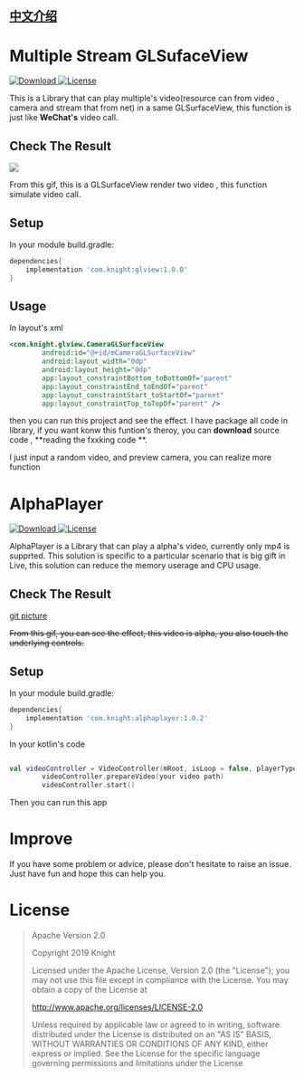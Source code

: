 ## [中文介绍](https://blog.csdn.net/a296777513/article/details/70495534)

# Multiple Stream GLSufaceView

[ ![Download](https://api.bintray.com/packages/knight/maven/glview/images/download.svg?version=1.0.0) ](https://bintray.com/knight/maven/glview/1.0.0/link)
[![License](https://img.shields.io/badge/license-Apache%202-green.svg)](https://www.apache.org/licenses/LICENSE-2.0)

This is a Library that can play multiple's video(resource can from video , camera and stream that from net) in a same GLSurfaceView, this function is just like **WeChat's** video call.

## Check The Result

![](https://github.com/296777513/Picture/blob/master/GLSurfaceView/AlphaPlayer.gif?raw=true)

From this gif, this is a GLSurfaceView render two video , this function simulate video call.

## Setup

In your module build.gradle:

```gradle
dependencies{
    implementation 'com.knight:glview:1.0.0'
}
```

## Usage

In layout's xml

```xml
<com.knight.glview.CameraGLSurfaceView
        android:id="@+id/mCameraGLSurfaceView"
        android:layout_width="0dp"
        android:layout_height="0dp"
        app:layout_constraintBottom_toBottomOf="parent"
        app:layout_constraintEnd_toEndOf="parent"
        app:layout_constraintStart_toStartOf="parent"
        app:layout_constraintTop_toTopOf="parent" />
```

then you can run this project and see the effect. I have package all code in library, if you want konw this funtion's theroy, you can **download** source code , **reading the fxxking code **.

I just input a random video, and preview camera, you can realize more function


# AlphaPlayer
[ ![Download](https://api.bintray.com/packages/knight/maven/alphaplayer/images/download.svg?version=1.0.2) ](https://bintray.com/knight/maven/alphaplayer/1.0.2/link)
[![License](https://img.shields.io/badge/license-Apache%202-green.svg)](https://www.apache.org/licenses/LICENSE-2.0)

AlphaPlayer is a Library that can play a alpha's video, currently only mp4 is supprted.
This solution is specific to a particular scenario that is big gift in Live, this solution can reduce the memory userage and CPU usage.


## Check The Result

[git picture](https://github.com/296777513/Picture/blob/master/GLSurfaceView/GLSurfaceView.gif1?raw=true)

~~From this gif, you can see the effect, this video is alpha, you also touch the underlying controls.~~

## Setup

In your module build.gradle:

```gradle
dependencies{
    implementation 'com.knight:alphaplayer:1.0.2'
}
```

In your kotlin's code 

```kotlin

val videoController = VideoController(mRoot, isLoop = false, playerType = VideoController.IJKPLAYER)
        videoController.prepareVideo(your video path)
        videoController.start()
```

Then you can run this app


# Improve

If you have some problem or advice, please don't hesitate to raise an issue. Just have fun and hope this can help you.

# License 

> Apache Version 2.0
>
> Copyright 2019 Knight
>
> Licensed under the Apache License, Version 2.0 (the "License");
you may not use this file except in compliance with the License.
You may obtain a copy of the License at
> 
> http://www.apache.org/licenses/LICENSE-2.0
> 
> Unless required by applicable law or agreed to in writing, software
distributed under the License is distributed on an "AS IS" BASIS,
WITHOUT WARRANTIES OR CONDITIONS OF ANY KIND, either express or implied.
See the License for the specific language governing permissions and
limitations under the License





